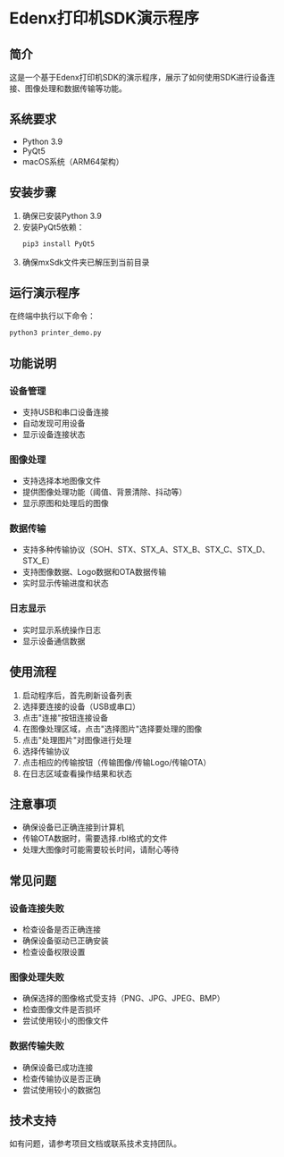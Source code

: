 # Edenx打印机SDK演示程序

## 简介

这是一个基于Edenx打印机SDK的演示程序，展示了如何使用SDK进行设备连接、图像处理和数据传输等功能。

## 系统要求

- Python 3.9
- PyQt5
- macOS系统（ARM64架构）

## 安装步骤

1. 确保已安装Python 3.9
2. 安装PyQt5依赖：
   ```bash
   pip3 install PyQt5
   ```
3. 确保mxSdk文件夹已解压到当前目录

## 运行演示程序

在终端中执行以下命令：

```bash
python3 printer_demo.py
```

## 功能说明

### 设备管理
- 支持USB和串口设备连接
- 自动发现可用设备
- 显示设备连接状态

### 图像处理
- 支持选择本地图像文件
- 提供图像处理功能（阈值、背景清除、抖动等）
- 显示原图和处理后的图像

### 数据传输
- 支持多种传输协议（SOH、STX、STX_A、STX_B、STX_C、STX_D、STX_E）
- 支持图像数据、Logo数据和OTA数据传输
- 实时显示传输进度和状态

### 日志显示
- 实时显示系统操作日志
- 显示设备通信数据

## 使用流程

1. 启动程序后，首先刷新设备列表
2. 选择要连接的设备（USB或串口）
3. 点击"连接"按钮连接设备
4. 在图像处理区域，点击"选择图片"选择要处理的图像
5. 点击"处理图片"对图像进行处理
6. 选择传输协议
7. 点击相应的传输按钮（传输图像/传输Logo/传输OTA）
8. 在日志区域查看操作结果和状态

## 注意事项

- 确保设备已正确连接到计算机
- 传输OTA数据时，需要选择.rbl格式的文件
- 处理大图像时可能需要较长时间，请耐心等待

## 常见问题

### 设备连接失败
- 检查设备是否正确连接
- 确保设备驱动已正确安装
- 检查设备权限设置

### 图像处理失败
- 确保选择的图像格式受支持（PNG、JPG、JPEG、BMP）
- 检查图像文件是否损坏
- 尝试使用较小的图像文件

### 数据传输失败
- 确保设备已成功连接
- 检查传输协议是否正确
- 尝试使用较小的数据包

## 技术支持

如有问题，请参考项目文档或联系技术支持团队。